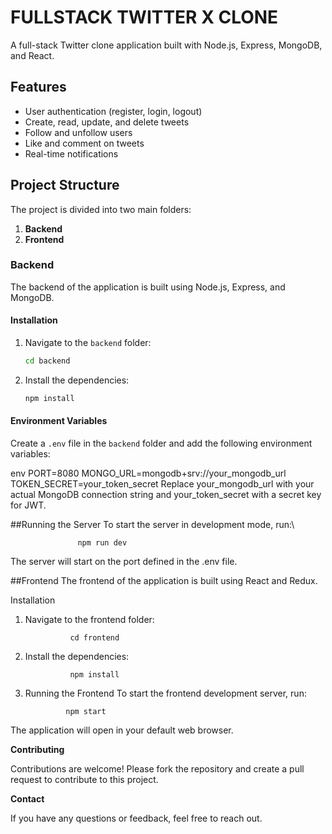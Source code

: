 # FULLSTACK TWITTER X CLONE

A full-stack Twitter clone application built with Node.js, Express, MongoDB, and React.

## Features

- User authentication (register, login, logout)
- Create, read, update, and delete tweets
- Follow and unfollow users
- Like and comment on tweets
- Real-time notifications

## Project Structure

The project is divided into two main folders:

1. **Backend**
2. **Frontend**

### Backend

The backend of the application is built using Node.js, Express, and MongoDB.

#### Installation

1. Navigate to the `backend` folder:
    ```sh
    cd backend
    ```
2. Install the dependencies:
    ```sh
    npm install
    ```

#### Environment Variables

Create a `.env` file in the `backend` folder and add the following environment variables:

env
PORT=8080
MONGO_URL=mongodb+srv://your_mongodb_url
TOKEN_SECRET=your_token_secret
Replace your_mongodb_url with your actual MongoDB connection string and your_token_secret with a secret key for JWT.




##Running the Server
To start the server in development mode, run:\

                   npm run dev

The server will start on the port defined in the .env file.

##Frontend
The frontend of the application is built using React and Redux.

Installation
1. Navigate to the frontend folder:  

                 cd frontend
2. Install the dependencies:

                 npm install
3. Running the Frontend
To start the frontend development server, run:

                npm start
The application will open in your default web browser.


**Contributing**

Contributions are welcome! Please fork the repository and create a pull request to contribute to this project.

**Contact**

If you have any questions or feedback, feel free to reach out.
